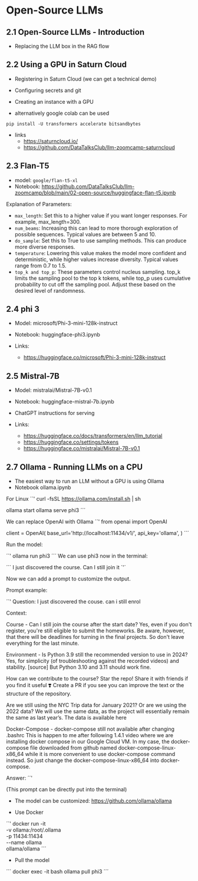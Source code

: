 # Open-Source LLMs

## 2.1 Open-Source LLMs - Introduction

- Replacing the LLM box in the RAG flow

## 2.2 Using a GPU in Saturn Cloud

- Registering in Saturn Cloud (we can get a technical demo)
- Configuring secrets and git
- Creating an instance with a GPU

- alternatively google colab can be used

`pip install -U transformers accelerate bitsandbytes`

- links
  - https://saturncloud.io/
  - https://github.com/DataTalksClub/llm-zoomcamp-saturncloud

## 2.3 Flan-T5

- model: `google/flan-t5-xl`
- Notebook: https://github.com/DataTalksClub/llm-zoomcamp/blob/main/02-open-source/huggingface-flan-t5.ipynb

Explanation of Parameters:

- `max_length`: Set this to a higher value if you want longer responses. For example, max_length=300.
- `num_beams`: Increasing this can lead to more thorough exploration of possible sequences. Typical values are between 5 and 10.
- `do_sample`: Set this to True to use sampling methods. This can produce more diverse responses.
- `temperature`: Lowering this value makes the model more confident and deterministic, while higher values increase diversity. Typical values range from 0.7 to 1.5.
- `top_k and top_p`: These parameters control nucleus sampling. top_k limits the sampling pool to the top k tokens, while top_p uses cumulative probability to cut off the sampling pool. Adjust these based on the desired level of randomness.

## 2.4 phi 3

- Model: microsoft/Phi-3-mini-128k-instruct
- Notebook: huggingface-phi3.ipynb
- Links:

  - https://huggingface.co/microsoft/Phi-3-mini-128k-instruct

## 2.5 Mistral-7B

- Model: mistralai/Mistral-7B-v0.1
- Notebook: huggingface-mistral-7b.ipynb
- ChatGPT instructions for serving

- Links:

  - https://huggingface.co/docs/transformers/en/llm_tutorial
  - https://huggingface.co/settings/tokens
  - https://huggingface.co/mistralai/Mistral-7B-v0.1

## 2.7 Ollama - Running LLMs on a CPU

- The easiest way to run an LLM without a GPU is using Ollama
- Notebook ollama.ipynb

For Linux
´´'
curl -fsSL https://ollama.com/install.sh | sh

ollama start
ollama serve phi3
´´´

We can replace OpenAI with Ollama
´´'
from openai import OpenAI

client = OpenAI(
base_url='http://localhost:11434/v1/',
api_key='ollama',
)
´´´

Run the model:

´´'
ollama run phi3
´´´
We can use phi3 now in the terminal:

´´´
I just discovered the course. Can I still join it
´'´

Now we can add a prompt to customize the output.

Prompt example:

´´'
Question: I just discovered the couse. can i still enrol

Context:

Course - Can I still join the course after the start date? Yes, even if you don't register, you're still eligible to submit the homeworks. Be aware, however, that there will be deadlines for turning in the final projects. So don't leave everything for the last minute.

Environment - Is Python 3.9 still the recommended version to use in 2024? Yes, for simplicity (of troubleshooting against the recorded videos) and stability. [source] But Python 3.10 and 3.11 should work fine.

How can we contribute to the course? Star the repo! Share it with friends if you find it useful ❣️ Create a PR if you see you can improve the text or the structure of the repository.

Are we still using the NYC Trip data for January 2021? Or are we using the 2022 data? We will use the same data, as the project will essentially remain the same as last year’s. The data is available here

Docker-Compose - docker-compose still not available after changing .bashrc This is happen to me after following 1.4.1 video where we are installing docker compose in our Google Cloud VM. In my case, the docker-compose file downloaded from github named docker-compose-linux-x86_64 while it is more convenient to use docker-compose command instead. So just change the docker-compose-linux-x86_64 into docker-compose.

Answer:
´´'

(This prompt can be directly put into the terminal)

- The model can be customized: https://github.com/ollama/ollama

* Use Docker

´´'
docker run -it \
 -v ollama:/root/.ollama \
 -p 11434:11434 \
 --name ollama \
 ollama/ollama
´´´

- Pull the model

´´´
docker exec -it bash
ollama pull phi3
´´´
